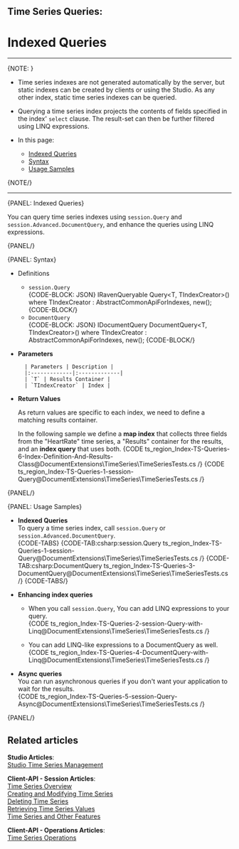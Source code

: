 ﻿## Time Series Queries:
# Indexed Queries

---

{NOTE: }

* Time series indexes are not generated automatically by the server, but static 
  indexes can be created by clients or using the Studio. As any other index, static 
  time series indexes can be queried.  
  
* Querying a time series index projects the contents of fields specified 
  in the index' `select` clause. The result-set can then be further filtered 
  using LINQ expressions.  
  
* In this page:  
  * [Indexed Queries](../../../../document-extensions/timeseries/querying/indexed-time-series-queries/indexed-queries#indexed-queries)  
  * [Syntax](../../../../document-extensions/timeseries/querying/indexed-time-series-queries/indexed-queries#syntax)  
  * [Usage Samples](../../../../document-extensions/timeseries/querying/indexed-time-series-queries/indexed-queries#usage-samples)  

{NOTE/}

---

{PANEL: Indexed Queries}

You can query time series indexes using `session.Query` and 
`session.Advanced.DocumentQuery`, and enhance the queries 
using LINQ expressions.  

{PANEL/}

{PANEL: Syntax}

* Definitions  
   
   * `session.Query`  
     {CODE-BLOCK: JSON}
     IRavenQueryable<T> Query<T, TIndexCreator>() where TIndexCreator : AbstractCommonApiForIndexes, new();
     {CODE-BLOCK/}
   * `DocumentQuery`  
     {CODE-BLOCK: JSON}
     IDocumentQuery<T> DocumentQuery<T, TIndexCreator>() where TIndexCreator : AbstractCommonApiForIndexes, new();
     {CODE-BLOCK/}

* **Parameters** 

        | Parameters | Description |
        |:-------------|:-------------|
        | `T` | Results Container |
        | `TIndexCreator` | Index |

* **Return Values**  

    As return values are specific to each index, we need to define 
    a matching results container.  

    In the following sample we define a **map index** that collects three fields from the "HeartRate" 
    time series, a "Results" container for the results, and an **index query** that uses both.
    {CODE ts_region_Index-TS-Queries-6-Index-Definition-And-Results-Class@DocumentExtensions\TimeSeries\TimeSeriesTests.cs /}
    {CODE ts_region_Index-TS-Queries-1-session-Query@DocumentExtensions\TimeSeries\TimeSeriesTests.cs /}

{PANEL/}

{PANEL: Usage Samples}

* **Indexed Queries**  
  To query a time series index, call `session.Query` or `session.Advanced.DocumentQuery`.  
   {CODE-TABS}
   {CODE-TAB:csharp:session.Query ts_region_Index-TS-Queries-1-session-Query@DocumentExtensions\TimeSeries\TimeSeriesTests.cs /}
   {CODE-TAB:csharp:DocumentQuery ts_region_Index-TS-Queries-3-DocumentQuery@DocumentExtensions\TimeSeries\TimeSeriesTests.cs /}
   {CODE-TABS/}


* **Enhancing index queries**  

   * When you call `session.Query`, You can add LINQ expressions to your query.  
     {CODE ts_region_Index-TS-Queries-2-session-Query-with-Linq@DocumentExtensions\TimeSeries\TimeSeriesTests.cs /}

   * You can add LINQ-like expressions to a DocumentQuery as well.  
     {CODE ts_region_Index-TS-Queries-4-DocumentQuery-with-Linq@DocumentExtensions\TimeSeries\TimeSeriesTests.cs /}

* **Async queries**  
You can run asynchronous queries if you don't want your application to wait for the results.  
{CODE ts_region_Index-TS-Queries-5-session-Query-Async@DocumentExtensions\TimeSeries\TimeSeriesTests.cs /}

{PANEL/}

## Related articles
**Studio Articles**:  
[Studio Time Series Management]()  

**Client-API - Session Articles**:  
[Time Series Overview]()  
[Creating and Modifying Time Series]()  
[Deleting Time Series]()  
[Retrieving Time Series Values]()  
[Time Series and Other Features]()  

**Client-API - Operations Articles**:  
[Time Series Operations]()  
